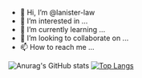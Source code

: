 - 👋 Hi, I’m @lanister-law
- 👀 I’m interested in ...
- 🌱 I’m currently learning ...
- 💞️ I’m looking to collaborate on ...
- 📫 How to reach me ...

<!---
lanister-law/lanister-law is a ✨ special ✨ repository because its `README.md` (this file) appears on your GitHub profile.
You can click the Preview link to take a look at your changes.
--->



![Anurag's GitHub stats](https://github-readme-stats.vercel.app/api?username=lanister-law&show_icons=true&theme=radical)      [![Top Langs](https://github-readme-stats.vercel.app/api/top-langs/?username=lanister-law&layout=compact&theme=radical)](https://github.com/anuraghazra/github-readme-stats)
